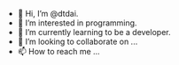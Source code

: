 - 👋 Hi, I’m @dtdai.
- 👀 I’m interested in programming.
- 🌱 I’m currently learning to be a developer.
- 💞️ I’m looking to collaborate on ...
- 📫 How to reach me ...

<!---
dtdai/dtdai is a ✨ special ✨ repository because its `README.md` (this file) appears on your GitHub profile.
You can click the Preview link to take a look at your changes.
--->
